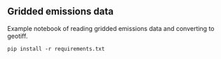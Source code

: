 ## Gridded emissions data

Example notebook of reading gridded emissions data and converting to geotiff.

`pip install -r requirements.txt`
